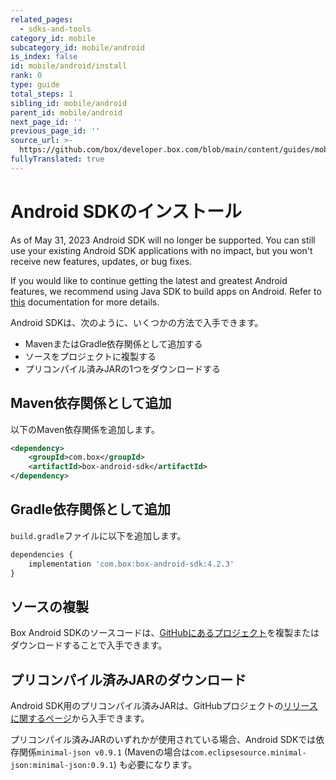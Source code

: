 ```yaml
---
related_pages:
  - sdks-and-tools
category_id: mobile
subcategory_id: mobile/android
is_index: false
id: mobile/android/install
rank: 0
type: guide
total_steps: 1
sibling_id: mobile/android
parent_id: mobile/android
next_page_id: ''
previous_page_id: ''
source_url: >-
  https://github.com/box/developer.box.com/blob/main/content/guides/mobile/android/install.md
fullyTranslated: true
---
```

# Android SDKのインストール

<Message type="warning">

As of May 31, 2023 Android SDK will no longer be supported. You can still use your existing Android SDK applications with no impact, but you won't receive new features, updates, or bug fixes.

If you would like to continue getting the latest and greatest Android features, we recommend using Java SDK to build apps on Android. Refer to [this][android-docs] documentation for more details.

</Message>

Android SDKは、次のように、いくつかの方法で入手できます。

* MavenまたはGradle依存関係として追加する
* ソースをプロジェクトに複製する
* プリコンパイル済みJARの1つをダウンロードする

## Maven依存関係として追加

以下のMaven依存関係を追加します。

```xml
<dependency>
    <groupId>com.box</groupId>
    <artifactId>box-android-sdk</artifactId>
</dependency>
```

## Gradle依存関係として追加

`build.gradle`ファイルに以下を追加します。

```js
dependencies {
    implementation 'com.box:box-android-sdk:4.2.3'
}
```

## ソースの複製

Box Android SDKのソースコードは、[GitHubにあるプロジェクト][android-sdk-github]を複製またはダウンロードすることで入手できます。

## プリコンパイル済みJARのダウンロード

Android SDK用のプリコンパイル済みJARは、GitHubプロジェクトの[リリースに関するページ][android-sdk-github-releases]から入手できます。

<Message warning>

プリコンパイル済みJARのいずれかが使用されている場合、Android SDKでは依存関係`minimal-json v0.9.1` (Mavenの場合は`com.eclipsesource.minimal-json:minimal-json:0.9.1`) も必要になります。

</Message>

[android-sdk-github]: https://github.com/box/box-android-sdk/tree/master/box-content-sdk

[android-sdk-github-releases]: https://github.com/box/box-android-sdk/releases

[android-docs]: https://github.com/box/box-java-sdk/blob/main/doc/android.md
